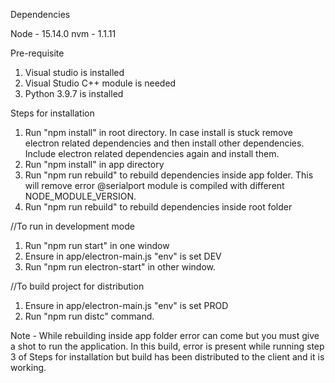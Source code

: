 Dependencies

Node - 15.14.0
nvm - 1.1.11

Pre-requisite

1. Visual studio is installed
2. Visual Studio C++ module is needed
3. Python 3.9.7 is installed

Steps for installation

1. Run "npm install" in root directory. In case install is stuck remove electron related dependencies and then install other dependencies. Include electron related dependencies again and install them.
2. Run "npm install" in app directory
3. Run "npm run rebuild" to rebuild dependencies inside app folder. This will remove error @serialport module is compiled with different NODE_MODULE_VERSION.
4. Run "npm run rebuild" to rebuild dependencies inside root folder

//To run in development mode
1. Run "npm run start" in one window
2. Ensure in app/electron-main.js "env" is set DEV
3. Run "npm run electron-start" in other window.

//To build project for distribution
1. Ensure in app/electron-main.js "env" is set PROD
2. Run "npm run distc" command.

Note - While rebuilding inside app folder error can come but you must give a shot to run the application. In this build, error is present while running step 3 of Steps for installation but build has been distributed to the client and it is working.